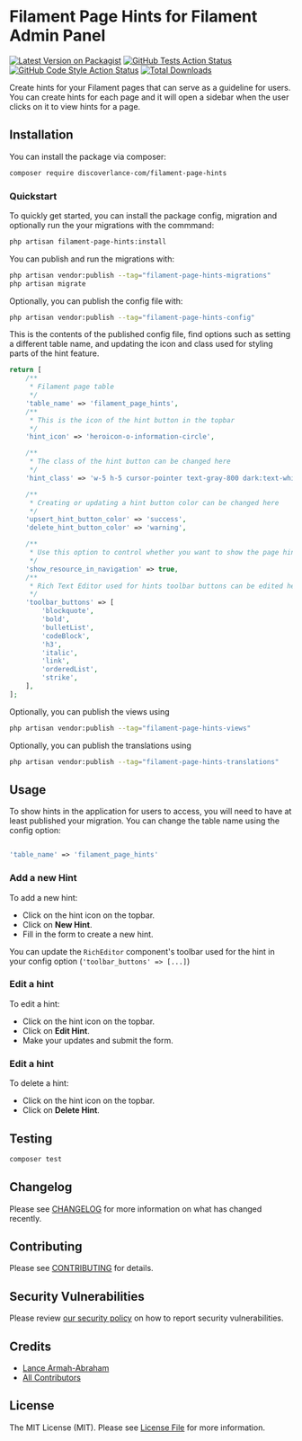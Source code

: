 # Filament Page Hints for Filament Admin Panel

[![Latest Version on Packagist](https://img.shields.io/packagist/v/discoverlance-com/filament-page-hints.svg?style=flat-square)](https://packagist.org/packages/discoverlance-com/filament-page-hints)
[![GitHub Tests Action Status](https://img.shields.io/github/actions/workflow/status/discoverlance-com/filament-page-hints/run-tests.yml?branch=main&label=tests&style=flat-square)](https://github.com/discoverlance-com/filament-page-hints/actions?query=workflow%3Arun-tests+branch%3Amain)
[![GitHub Code Style Action Status](https://img.shields.io/github/actions/workflow/status/discoverlance-com/filament-page-hints/fix-php-code-style-issues.yml?branch=main&label=code%20style&style=flat-square)](https://github.com/discoverlance-com/filament-page-hints/actions?query=workflow%3A"Fix+PHP+code+style+issues"+branch%3Amain)
[![Total Downloads](https://img.shields.io/packagist/dt/discoverlance-com/filament-page-hints.svg?style=flat-square)](https://packagist.org/packages/discoverlance-com/filament-page-hints)

Create hints for your Filament pages that can serve as a guideline for users. You can create hints for each page and it will open a sidebar when the user clicks on it to view hints for a page.

## Installation

You can install the package via composer:

```bash
composer require discoverlance-com/filament-page-hints
```

### Quickstart

To quickly get started, you can install the package config, migration and optionally run the your migrations with the commmand:

```bash
php artisan filament-page-hints:install
```

You can publish and run the migrations with:

```bash
php artisan vendor:publish --tag="filament-page-hints-migrations"
php artisan migrate
```

Optionally, you can publish the config file with:

```bash
php artisan vendor:publish --tag="filament-page-hints-config"
```

This is the contents of the published config file, find options such as setting a different table name, and updating the icon and class used for styling parts of the hint feature.

```php
return [
    /**
     * Filament page table
     */
    'table_name' => 'filament_page_hints',
    /**
     * This is the icon of the hint button in the topbar
     */
    'hint_icon' => 'heroicon-o-information-circle',

    /**
     * The class of the hint button can be changed here
     */
    'hint_class' => 'w-5 h-5 cursor-pointer text-gray-800 dark:text-white',

    /**
     * Creating or updating a hint button color can be changed here
     */
    'upsert_hint_button_color' => 'success',
    'delete_hint_button_color' => 'warning',

    /**
     * Use this option to control whether you want to show the page hint resource in the navigation.
     */
    'show_resource_in_navigation' => true,
    /**
     * Rich Text Editor used for hints toolbar buttons can be edited here.
     */
    'toolbar_buttons' => [
        'blockquote',
        'bold',
        'bulletList',
        'codeBlock',
        'h3',
        'italic',
        'link',
        'orderedList',
        'strike',
    ],
];
```

Optionally, you can publish the views using

```bash
php artisan vendor:publish --tag="filament-page-hints-views"
```

Optionally, you can publish the translations using

```bash
php artisan vendor:publish --tag="filament-page-hints-translations"
```

## Usage

To show hints in the application for users to access, you will need to have at least published your migration. You can change the table name using the config option:

```php

'table_name' => 'filament_page_hints'
```

### Add a new Hint

To add a new hint:

-   Click on the hint icon on the topbar.
-   Click on **New Hint**.
-   Fill in the form to create a new hint.

You can update the `RichEditor` component's toolbar used for the hint in your config option (`'toolbar_buttons' => [...]`)

### Edit a hint

To edit a hint:

-   Click on the hint icon on the topbar.
-   Click on **Edit Hint**.
-   Make your updates and submit the form.

### Edit a hint

To delete a hint:

-   Click on the hint icon on the topbar.
-   Click on **Delete Hint**.

## Testing

```bash
composer test
```

## Changelog

Please see [CHANGELOG](CHANGELOG.md) for more information on what has changed recently.

## Contributing

Please see [CONTRIBUTING](CONTRIBUTING.md) for details.

## Security Vulnerabilities

Please review [our security policy](../../security/policy) on how to report security vulnerabilities.

## Credits

-   [Lance Armah-Abraham](https://github.com/discoverlance-com)
-   [All Contributors](../../contributors)

## License

The MIT License (MIT). Please see [License File](LICENSE.md) for more information.
